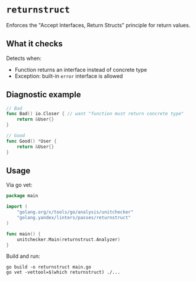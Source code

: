 # `returnstruct`

Enforces the "Accept Interfaces, Return Structs" principle for return values.

## What it checks

Detects when:
- Function returns an interface instead of concrete type
- Exception: built-in `error` interface is allowed

## Diagnostic example

```go
// Bad
func Bad() io.Closer { // want "function must return concrete type"
    return &User{}
}

// Good
func Good() *User {
    return &User{}
}
```

## Usage

Via go vet:

```go
package main

import (
    "golang.org/x/tools/go/analysis/unitchecker"
    "golang.yandex/linters/passes/returnstruct"
)

func main() {
    unitchecker.Main(returnstruct.Analyzer)
}
```

Build and run:

```
go build -o returnstruct main.go
go vet -vettool=$(which returnstruct) ./...
```

